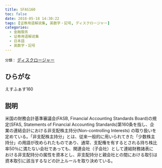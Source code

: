 ```yaml
---
title: SFAS160
toc: false
date: 2018-05-18 14:30:22
tags: [证券用语解说集, 英数字・記号, ディスクロージャー]
categories:
  - 金融服务
  - 证券用语解说集
  - 日本語
  - 英数字・記号
---
```


`分類：` [ディスクロージャー](/tags/ディスクロージャー/)

## ひらがな

えすふぁす160

## 説明

米国の財務会計基準審議会(FASB, Financial Accounting Standards Board)の規定(SFAS, Statements of Financial Accounting Standards)第160条を指し、企業の連結会計における非支配株主持分(Non-controlling Interests) の取り扱いを定めている。「非支配株主持分」とは、従来一般的に用いられてきた「少数株主持分」の用語が改められたものであり、通常、支配権を有するとされる持ち株比率50％に満たない会社であっても、関連会社（子会社）として連結財務諸表における非支配持分の属性を資本とし、非支配持分と親会社との間における取引は資本取引に該当するなどの計上ルールを取り決めている。
